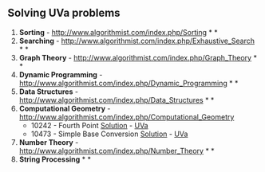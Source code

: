 Solving UVa problems
------
1. **Sorting** - http://www.algorithmist.com/index.php/Sorting
	*
	*
2. **Searching** - http://www.algorithmist.com/index.php/Exhaustive_Search
	*
	*
3. **Graph Theory** - http://www.algorithmist.com/index.php/Graph_Theory
	*
	*
4. **Dynamic Programming** - http://www.algorithmist.com/index.php/Dynamic_Programming
	*
	*
5. **Data Structures** - http://www.algorithmist.com/index.php/Data_Structures
	*
	*
6. **Computational Geometry** - http://www.algorithmist.com/index.php/Computational_Geometry
	* 10242 - Fourth Point [Solution](https://github.com/wmaq/UVa/tree/master/Fourth%20Point) - [UVa](http://uva.onlinejudge.org/index.php?option=onlinejudge&page=show_problem&problem=1183)
	* 10473 - Simple Base Conversion [Solution](https://github.com/wmaq/UVa/tree/master/Simple%20Base%20Conversion) - [UVa](http://uva.onlinejudge.org/index.php?option=com_onlinejudge&Itemid=8&page=show_problem&problem=1414)
7. **Number Theory** - http://www.algorithmist.com/index.php/Number_Theory
	*
	*
8. **String Processing**
	*
	*